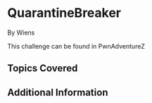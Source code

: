 # QuarantineBreaker


By Wiens



This challenge can be found in PwnAdventureZ
## Topics Covered

## Additional Information

